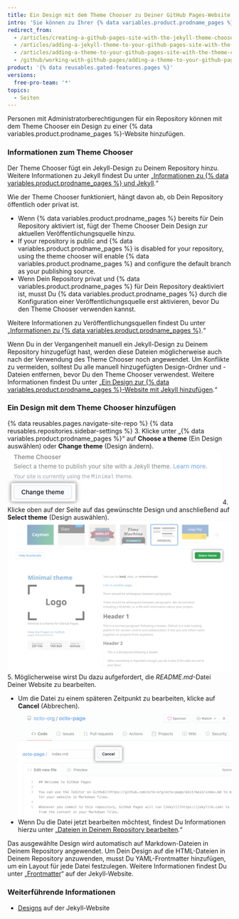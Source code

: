 ```yaml
---
title: Ein Design mit dem Theme Chooser zu Deiner GitHub Pages-Website hinzufügen
intro: 'Sie können zu Ihrer {% data variables.product.prodname_pages %}-Website ein Design hinzufügen, um das Aussehen der Website anzupassen.'
redirect_from:
  - /articles/creating-a-github-pages-site-with-the-jekyll-theme-chooser/
  - /articles/adding-a-jekyll-theme-to-your-github-pages-site-with-the-jekyll-theme-chooser/
  - /articles/adding-a-theme-to-your-github-pages-site-with-the-theme-chooser
  - /github/working-with-github-pages/adding-a-theme-to-your-github-pages-site-with-the-theme-chooser
product: '{% data reusables.gated-features.pages %}'
versions:
  free-pro-team: '*'
topics:
  - Seiten
---
```

Personen mit Administratorberechtigungen für ein Repository können mit dem Theme Chooser ein Design zu einer {% data variables.product.prodname_pages %}-Website hinzufügen.

### Informationen zum Theme Chooser

Der Theme Chooser fügt ein Jekyll-Design zu Deinem Repository hinzu. Weitere Informationen zu Jekyll findest Du unter „[Informationen zu {% data variables.product.prodname_pages %} und Jekyll](/articles/about-github-pages-and-jekyll).“

Wie der Theme Chooser funktioniert, hängt davon ab, ob Dein Repository öffentlich oder privat ist.
  - Wenn {% data variables.product.prodname_pages %} bereits für Dein Repository aktiviert ist, fügt der Theme Chooser Dein Design zur aktuellen Veröffentlichungsquelle hinzu.
  - If your repository is public and {% data variables.product.prodname_pages %} is disabled for your repository, using the theme chooser will enable {% data variables.product.prodname_pages %} and configure the default branch as your publishing source.
  - Wenn Dein Repository privat und {% data variables.product.prodname_pages %} für Dein Repository deaktiviert ist, musst Du {% data variables.product.prodname_pages %} durch die Konfiguration einer Veröffentlichungsquelle erst aktivieren, bevor Du den Theme Chooser verwenden kannst.

Weitere Informationen zu Veröffentlichungsquellen findest Du unter „[Informationen zu {% data variables.product.prodname_pages %}](/articles/about-github-pages#publishing-sources-for-github-pages-sites).“

Wenn Du in der Vergangenheit manuell ein Jekyll-Design zu Deinem Repository hinzugefügt hast, werden diese Dateien möglicherweise auch nach der Verwendung des Theme Chooser noch angewendet. Um Konflikte zu vermeiden, solltest Du alle manuell hinzugefügten Design-Ordner und -Dateien entfernen, bevor Du den Theme Chooser verwendest. Weitere Informationen findest Du unter „[Ein Design zur {% data variables.product.prodname_pages %}-Website mit Jekyll hinzufügen](/articles/adding-a-theme-to-your-github-pages-site-using-jekyll).“

### Ein Design mit dem Theme Chooser hinzufügen

{% data reusables.pages.navigate-site-repo %}
{% data reusables.repositories.sidebar-settings %}
3. Klicke unter „{% data variables.product.prodname_pages %}“ auf **Choose a theme** (Ein Design auswählen) oder **Change theme** (Design ändern). ![Schaltfläche „Choose a theme“ (Ein Design auswählen)](/assets/images/help/pages/choose-a-theme.png)
4. Klicke oben auf der Seite auf das gewünschte Design und anschließend auf **Select theme** (Design auswählen). ![Designoptionen und Schaltfläche „Select theme“ (Design auswählen)](/assets/images/help/pages/select-theme.png)
5. Möglicherweise wirst Du dazu aufgefordert, die *README.md*-Datei Deiner Website zu bearbeiten.
   - Um die Datei zu einem späteren Zeitpunkt zu bearbeiten, klicke auf **Cancel** (Abbrechen). ![Link „Cancel“ (Abbrechen) beim Bearbeiten einer Datei](/assets/images/help/pages/cancel-edit.png)
   - Wenn Du die Datei jetzt bearbeiten möchtest, findest Du Informationen hierzu unter „[Dateien in Deinem Repository bearbeiten](/articles/editing-files-in-your-repository/).“

Das ausgewählte Design wird automatisch auf Markdown-Dateien in Deinem Repository angewendet. Um Dein Design auf die HTML-Dateien in Deinem Repository anzuwenden, musst Du YAML-Frontmatter hinzufügen, um ein Layout für jede Datei festzulegen. Weitere Informationen findest Du unter „[Frontmatter](https://jekyllrb.com/docs/front-matter/)“ auf der Jekyll-Website.

### Weiterführende Informationen

- [Designs](https://jekyllrb.com/docs/themes/) auf der Jekyll-Website
